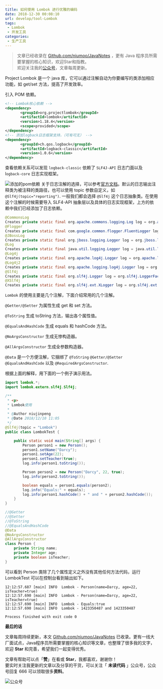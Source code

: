 ```yaml
---
title: 如何使用 Lombok 进行优雅的编码
date: 2018-12-30 00:08:10
url: develop/tool-Lombok
tags:
 - Lombok
 - 开发工具
categories:
 - 生产工具
---
```


> 文章已经收录在 [Github.com/niumoo/JavaNotes](https://github.com/niumoo/JavaNotes) ，更有 Java 程序员所需要掌握的核心知识，欢迎Star和指教。  
> 欢迎关注我的[公众号](https://github.com/niumoo/JavaNotes#%E5%85%AC%E4%BC%97%E5%8F%B7)，文章每周更新。

Project Lombok 是一个 java 库，它可以通过注解自动为你要编写的类添加相应功能，如 get/set 方法，提高了开发效率。

引入 POM 依赖。

```xml
<!-- Lombok核心依赖 -->
<dependency>
       <groupId>org.projectlombok</groupId>
       <artifactId>lombok</artifactId>
       <version>1.18.4</version>
       <scope>provided</scope>
</dependency>
<!-- 添加logback日志框架支持，（可有可无） -->
<dependency>
       <groupId>ch.qos.logback</groupId>
       <artifactId>logback-classic</artifactId>
       <version>1.0.6</version>
</dependency>
```
<!-- more -->

查看依赖关系可以发现 `logback-classic` 依赖了 `SLF4J-API` 日志门面以及 l`ogback-core` 日志实现框架。

![添加的pom依赖](https://cdn.jsdelivr.net/gh/niumoo/cdn-assets/2019/1544414938730.png)
关于日志注解的选择，可以参考[官方文档](https://www.projectlombok.org/features/log)。默认的日志输出注释类为被注释的类路径，也可以使用 topic 参数自定义，如`@Slf4j(topic="reporting")`. 一般我们都会选择 `@Slf4j` 这个日志抽象类。在使用这个注解的时候需要导入 SLF4-API 抽象层以及具体的日志实现框架，上方的依赖中我们已经添加了日志依赖。

```java
@CommonsLog
Creates private static final org.apache.commons.logging.Log log = org.apache.commons.logging.LogFactory.getLog(LogExample.class);
@Flogger
Creates private static final com.google.common.flogger.FluentLogger log = com.google.common.flogger.FluentLogger.forEnclosingClass();
@JBossLog
Creates private static final org.jboss.logging.Logger log = org.jboss.logging.Logger.getLogger(LogExample.class);
@Log
Creates private static final java.util.logging.Logger log = java.util.logging.Logger.getLogger(LogExample.class.getName());
@Log4j
Creates private static final org.apache.log4j.Logger log = org.apache.log4j.Logger.getLogger(LogExample.class);
@Log4j2
Creates private static final org.apache.logging.log4j.Logger log = org.apache.logging.log4j.LogManager.getLogger(LogExample.class);
@Slf4j
Creates private static final org.slf4j.Logger log = org.slf4j.LoggerFactory.getLogger(LogExample.class);
@XSlf4j
Creates private static final org.slf4j.ext.XLogger log = org.slf4j.ext.XLoggerFactory.getXLogger(LogExample.class);
```
`Lombok` 的使用主要是几个注解，下面介绍常用的几个注解。

`@Getter/@Setter`   为属性生成 get 和 set 方法。

`@ToString` 生成 toString 方法，输出各个属性值。

`@EqualsAndHashCode` 生成 equals 和 hashCode 方法。

`@NoArgsConstructor` 生成无惨构造器。

`@AllArgsConstructor` 生成全参数构造器。

`@Data` 是一个方便注解，它捆绑了 `@ToString` `@Getter/@Setter`  `@EqualsAndHashCode` 以及 `@RequiredArgsConstructor`.

根据上面的解释，用下面的一个例子演示用法。

```java
import lombok.*;
import lombok.extern.slf4j.Slf4j;

/**
 * <p>
 * Lombok使用
 *
 * @Author niujinpeng
 * @Date 2018/12/10 11:05
 */
@Slf4j(topic = "Lombok")
public class LombokTest {

    public static void main(String[] args) {
        Person person1 = new Person();
        person1.setName("Darcy");
        person1.setAge(22);
        person1.setTeacher(true);
        log.info(person1.toString());

        Person person2 = new Person("Darcy", 22, true);
        log.info(person2.toString());

        boolean equals = person1.equals(person2);
        log.info("Equals:" + equals);
        log.info(person1.hashCode() + " and " + person2.hashCode());
    }
}

//@Getter
//@Setter
//@ToString
//@EqualsAndHashCode
@Data
@NoArgsConstructor
@AllArgsConstructor
class Person {
    private String name;
    private Integer age;
    private boolean isTeacher;
}
```

可以看到 Person 类除了几个属性定义之外没有其他任何方法代码，运行 LombokTest 可以在控制台看到输出如下。

```log
12:12:57.687 [main] INFO  Lombok - Person(name=Darcy, age=22, isTeacher=true)
12:12:57.690 [main] INFO  Lombok - Person(name=Darcy, age=22, isTeacher=true)
12:12:57.690 [main] INFO  Lombok - Equals:true
12:12:57.690 [main] INFO  Lombok - 1423350487 and 1423350487

Process finished with exit code 0
```

**最后的话**

文章每周持续更新，本文 [Github.com/niumoo/JavaNotes](https://github.com/niumoo/JavaNotes) 已收录。更有一线大厂面试点，Java程序员所需要掌握的核心知识等文章，也整理了很多我的文字，欢迎 **Star** 和完善，希望我们一起变得优秀。

文章有帮助可以点「**赞**」在看或 **Star**，我都喜欢，谢谢你！  
要实时关注我更新的文章以及分享的干货，可以关注「 **未读代码** 」公众号，公众号回复 666 可以领取很多**资料**。

![公众号](https://cdn.jsdelivr.net/gh/niumoo/cdn-assets@439f6a5f6bd130e2aec56f3527656d6edb487b91/webinfo/weixin-public.jpg)
